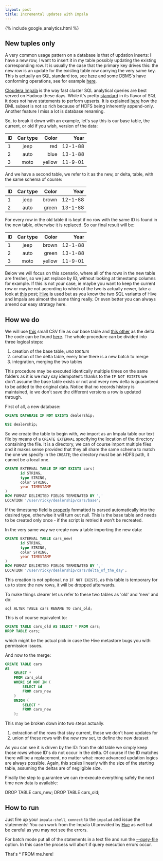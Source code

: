 ```yaml
---
layout: post
title: Incremental updates with Impala
---
```


{% include google_analytics.html %}

## New tuples only

A very common usage pattern on a database is that of updation inserts: I have a new row, I want to insert it in my table possibly updating the existing corresponding row. It is usually the case that the primary
key drives this: the new row is an update for the existing table row carrying the very same key. This is actually an SQL standard too, see [here](https://en.wikipedia.org/wiki/Merge_(SQL)) and some
DBMS's have conforming operations, see for example [here](https://wiki.postgresql.org/wiki/UPSERT).

[Cloudera Impala](http://impala.io/) is the way fast cluster SQL analytical queries are best served on Hadoop these days. While it's pretty
[standard](http://www.cloudera.com/content/www/en-us/documentation/enterprise/latest/topics/impala_langref.html) in its flavor of SQL it does not have statements to perform upserts. It is explained
[here](http://www.cloudera.com/content/www/en-us/documentation/enterprise/latest/topics/impala_dml.html) how the DML subset is not so rich because of HDFS being inherently append-only. Another feature I miss a lot is database renaming.

So, to break it down with an example, let's say this is our base table, the current, or old if you wish, version of the data: 
<table><thead>
<tr>
<th>ID</th>
<th style="text-align: center">Car type</th>
<th style="text-align: right">Color</th>
<th style="text-align: right">Year</th>
</tr>
</thead><tbody>
<tr>
<td>1</td>
<td style="text-align: center">jeep</td>
<td style="text-align: right">red</td>
<td style="text-align: right">12-1-88</td>
</tr>
<tr>
<td>2</td>
<td style="text-align: center">auto</td>
<td style="text-align: right">blue</td>
<td style="text-align: right">13-1-88</td>
</tr>
<tr>
<td>3</td>
<td style="text-align: center">moto</td>
<td style="text-align: right">yellow</td>
<td style="text-align: right">11-9-01</td>
</tr>
</tbody></table>

And we have a second table, we refer to it as the new, or delta, table, with the same schema of course:
<table><thead>
<tr>
<th>ID</th>
<th style="text-align: center">Car type</th>
<th style="text-align: right">Color</th>
<th style="text-align: right">Year</th>
</tr>
</thead><tbody>
<tr>
<td>1</td>
<td style="text-align: center">jeep</td>
<td style="text-align: right">brown</td>
<td style="text-align: right">12-1-88</td>
</tr>
<tr>
<td>2</td>
<td style="text-align: center">auto</td>
<td style="text-align: right">green</td>
<td style="text-align: right">13-1-88</td>
</tr>
</tbody></table>

For every row in the old table it is kept if no row with the same ID is found in the new table, otherwise it is replaced.
So our final result will be:
<table><thead>
<tr>
<th>ID</th>
<th style="text-align: center">Car type</th>
<th style="text-align: right">Color</th>
<th style="text-align: right">Year</th>
</tr>
</thead><tbody>
<tr>
<td>1</td>
<td style="text-align: center">jeep</td>
<td style="text-align: right">brown</td>
<td style="text-align: right">12-1-88</td>
</tr>
<tr>
<td>2</td>
<td style="text-align: center">auto</td>
<td style="text-align: right">green</td>
<td style="text-align: right">13-1-88</td>
</tr>
<td>3</td>
<td style="text-align: center">moto</td>
<td style="text-align: right">yellow</td>
<td style="text-align: right">11-9-01</td>
</tr>
</tbody></table>

Below we will focus on this scenario, where all of the rows in the new table are fresher, so we just replace by ID, without looking at timestamp columns for example. If this is not your case, ie
maybe you want to keep the current row or maybe not according to which of the two is actually newer, take a look at [this](https://t.co/kaJ84eTgPW) post; [Hive](https://hive.apache.org) is used but
as you know the two SQL variants of Hive and Impala are almost the same thing really. Or even better you can always amend our easy strategy here.

 
## How we do
We will use [this](http) small CSV file as our base table and [this other](http) as the delta. The code can be found [here](github). 
The whole procedure can be divided into three logical steps:

1. creation of the base table, *una tantum*
2. creation of the delta table, every time there is a new batch to merge
3. integration, merging the two tables

This procedure may be executed identically multiple times on the same folders as it is we may say idempotent: thanks to the `IF NOT EXISTS` we don't assume the base table exists or not and every new delta is guaranteed to be added to the original data. Notice that no records history is maintained, ie we don't save the different versions a row is updated through.

First of all, a new database:

```sql
CREATE DATABASE IF NOT EXISTS dealership;
```

```sql
USE dealership;
```

So we create the table to begin with, we import as an Impala table our text file by means of a `CREATE EXTERNAL` specifying the location of the directory containing the file. It is a directory, we can of course import multiple files and it makes sense provided that they all share the same schema to match the one we specify in the `CREATE`; the directory must be an HDFS path, it cannot be a local one.

```sql
CREATE EXTERNAL TABLE IF NOT EXISTS cars(
       id STRING,
       type STRING,
       color STRING,
       year TIMESTAMP
)
ROW FORMAT DELIMITED FIELDS TERMINATED BY ','
LOCATION '/user/ricky/dealership/cars/base';
```

If the timestamp field is [properly](http://www.cloudera.com/content/www/en-us/documentation/enterprise/latest/topics/impala_timestamp.html) formatted is parsed automatically into the desired type, otherwise it will turn out null. This is the base table and needs to be created only once - if the script is retried it won't be recreated.

In the very same way we create now a table importing the new data:

```sql
CREATE EXTERNAL TABLE cars_new(
       id STRING,
       type STRING,
       color STRING,
       year TIMESTAMP
)
ROW FORMAT DELIMITED FIELDS TERMINATED BY ','
LOCATION '/user/ricky/dealership/cars/delta_of_the_day';
```
This creation is not optional, no `IF NOT EXISTS`, as this table is temporary for us to store the new rows, it will be dropped afterwards.

To make things clearer let us refer to these two tables as 'old' and 'new' and do:

```sql ALTER TABLE cars RENAME TO cars_old;```

This is of course equivalent to:
```sql
CREATE TABLE cars_old AS SELECT * FROM cars;
DROP TABLE cars;
```
which might be the actual pick in case the Hive metastore bugs you with permission issues.

And now to the merge:

```sql
CREATE TABLE cars 
AS 
    SELECT *
    FROM cars_old
    WHERE id NOT IN (
        SELECT id
        FROM cars_new
    )
    UNION (
        SELECT *
        FROM cars_new
    );  
```
This may be broken down into two steps actually:

1. extraction of the rows that stay current, those we don't have updates for
2. union of these rows with the new row set, to define the new dataset

As you can see it is driven by the ID: from the old table we simply keep those rows whose ID's do not occur in the delta.
Of course if the ID matches there will be a replacement, no matter what: more advanced updation logics are always possible. Again, this scales linearly with the size of the starting table, assuming the deltas are of negligible size.

Finally the step to guarantee we can re-execute everything safely the next time new data is available:

DROP TABLE cars_new;
DROP TABLE cars_old;

## How to run

Just fire up your `impala-shell`, `connect` to the `impalad` and issue the statements! You can work from the Impala UI provided by [Hue](http://gethue.com/) as well but be careful as you may not see the errors.

For batch mode put all of the statements in a text file and run the [--quey-file](http://www.cloudera.com/content/www/en-us/documentation/cdh/5-1-x/Impala/Installing-and-Using-Impala/ciiu_shell_options.html) option.
In this case the process will abort if query execution errors occur.

That's * FROM me.here!